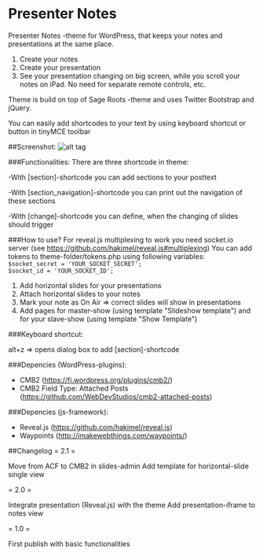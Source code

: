 # Presenter Notes
Presenter Notes -theme for WordPress, that keeps your notes and presentations at the same place.

1. Create your notes
2. Create your presentation
3. See your presentation changing on big screen, while you scroll your notes on iPad. No need for separate remote controls, etc.

Theme is build on top of Sage Roots -theme and uses Twitter Bootstrap and jQuery. 

You can easily add shortcodes to your text by using keyboard shortcut or button in tinyMCE toolbar

##Screenshot:
![alt tag](http://irajala.com/wp-content/screenshot-presentationnotes.png)

###Functionalities:
There are three shortcode in theme: 

-With [section]-shortcode you can add sections to your posttext

-With [section_navigation]-shortcode you can print out the navigation of these sections

-With [change]-shortcode you can define, when the changing of slides should trigger

###How to use?
For reveal.js multiplexing to work you need socket.io server (see https://github.com/hakimel/reveal.js#multiplexing)
You can add tokens to theme-folder/tokens.php using following variables:<br>
`$socket_secret = 'YOUR_SOCKET_SECRET';`<br>
`$socket_id = 'YOUR_SOCKET_ID';`

1. Add horizontal slides for your presentations
2. Attach horizontal slides to your notes
3. Mark your note as On Air => correct slides will show in presentations
4. Add pages for master-show (using template "Slideshow template") and for your slave-show (using template "Show Template")

###Keyboard shortcut:

alt+z => opens dialog box to add [section]-shortcode

###Depencies (WordPress-plugins):
- CMB2 (https://fi.wordpress.org/plugins/cmb2/)
- CMB2 Field Type: Attached Posts (https://github.com/WebDevStudios/cmb2-attached-posts)

###Depencies (js-framework):
- Reveal.js (https://github.com/hakimel/reveal.js)
- Waypoints (http://imakewebthings.com/waypoints/)

##Changelog
= 2.1 = 

Move from ACF to CMB2 in slides-admin
Add template for horizontal-slide single view

= 2.0 = 

Integrate presentation (Reveal.js) with the theme
Add presentation-iframe to notes view

= 1.0 =
 
First publish with basic functionalities